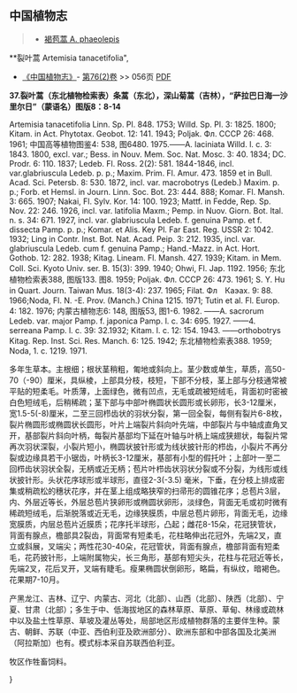
## 中国植物志

> * [褐苞蒿  A.  phaeolepis](Artemisia-phaeolepis-褐苞蒿.md)


**裂叶蒿 Artemisia tanacetifolia",



* [《中国植物志》](http://www.iplant.cn/frps)- [第76(2)卷](http://www.iplant.cn/frps/vol/76(2)) >> 056页 [PDF](http://www.iplant.cn/frps/pdf/76(2)/056a.PDF)


**37.裂叶蒿（东北植物检索表）条蒿（东北），深山菊蒿（吉林），“萨拉巴日海一沙里尔日”（蒙语名）图版8：8-14**

Artemisia tanacetifolia Linn. Sp. Pl. 848. 1753; Willd. Sp. Pl. 3: 1825. 1800; Kitam. in Act. Phytotax. Geobot. 12: 141. 1943; Poljak. Фл. СССР 26: 468. 1961; 中国高等植物图鉴4: 538, 图6480. 1975.——A. laciniata Willd. l. c. 3: 1843. 1800, excl. var.; Bess. in Nouv. Mem. Soc. Nat. Mosc. 3: 40. 1834; DC. Prodr. 6: 110. 1837; Ledeb. Fl. Ross. 2(2): 581. 1844-1846, incl. var.glabriuscula Ledeb. p. p.; Maxim. Prim. Fl. Amur. 473. 1859 et in Bull. Acad. Sci. Petersb. 8: 530. 1872, incl. var. macrobotrys (Ledeb.) Maxim. p. p.; Forb. et Hemsl. in Journ. Linn. Soc. Bot. 23: 444. 888; Komar. Fl. Mansh. 3: 665. 1907; Nakai, Fl. Sylv. Kor. 14: 100. 1923; Mattf. in Fedde, Rep. Sp. Nov. 22: 246. 1926, incl. var. latifolia Maxm.; Pemp. in Nuov. Giorn. Bot. Ital. n. s. 34: 671. 1927, incl. var. glabriuscula Ledeb. f. genuina Pamp. et f. dissecta Pamp. p. p.; Komar. et Alis. Key Pl. Far East. Reg. USSR 2: 1042. 1932; Ling in Contr. Inst. Bot. Nat. Acad. Peip. 3: 212. 1935, incl. var. glabriuscula Ledeb. cum f. genuina Pamp.; Hand.-Mazz. in Act. Hort. Gothob. 12: 282. 1938; Kitag. Lineam. Fl. Mansh. 427. 1939; Kitam. in Mem. Coll. Sci. Kyoto Univ. ser. B. 15(3): 399. 1940; Ohwi, Fl. Jap. 1192. 1956; 东北植物检索表388, 图版133. 图8. 1959; Poljak. Фл. СССР 26: 473. 1961; S. Y. Hu in Quart. Journ. Taiwan Mus. 18(3-4): 237. 1965; Filat. Фл　Каэах. 9: 88. 1966;Noda, Fl. N. -E. Prov. (Manch.) China 1215. 1971; Tutin et al. Fl. Europ. 4: 182. 1976; 内蒙古植物志6: 148, 图版53, 图1-6. 1982. ——A. sacrorum Ledeb. var. major Pamp. f. japonica Pamp. l. c. 34: 695. 1927. ——4. serreana Pamp. l. c. 39: 32.1932; Kitam. l. c. 12: 154. 1943. ——orthobotrys Kitag. Rep. Inst. Sci. Res. Manch. 6: 125. 1942; 东北植物检索表388. 1959; Noda, 1. c. 1219. 1971.

多年生草本。主根细；根状茎稍粗，匍地或斜向上。茎少数或单生，草质，高50-70（-90）厘米，具纵棱，上部具分枝，枝短，下部不分枝，茎上部与分枝通常被平贴的短柔毛。叶质薄，上面绿色，微有凹点，无毛或疏被短绒毛，背面初时密被白色短绒毛，后稍稀疏；茎下部与中部叶椭圆状长圆形或长卵形，长3-12厘米，宽1.5-5(-8)厘米，二至三回栉齿状的羽状分裂，第一回全裂，每侧有裂片6-8枚，裂片椭圆形或椭圆状长圆形，叶片上端裂片斜向叶先端，中部裂片与中轴成直角叉开，基部裂片斜向叶柄，每裂片基部均下延在叶轴与叶柄上端成狭翅状，每裂片常再次羽状深裂，小裂片短小，椭圆状披针形或为线状披针形的栉齿，小裂片不再分裂或边缘具若干小锯齿，叶柄长3-12厘米，基部有小型的假托叶；上部叶一至二回栉齿状羽状全裂，无柄或近无柄；苞片叶栉齿状羽状分裂或不分裂，为线形或线状披针形。头状花序球形或半球形，直径2-3(-3.5) 毫米，下垂，在分枝上排成密集或稍疏松的穗状花序，并在茎上组成略狭窄的扫帚形的圆锥花序；总苞片3层，内、外层近等长，外层总苞片狭卵形或椭圆状卵形，淡绿色，背面无毛或初时微有稀疏短绒毛，后渐脱落或近无毛，边缘狭膜质，中层总苞片卵形，背面无毛，边缘宽膜质，内层总苞片近膜质；花序托半球形，凸起；雌花8-15朵，花冠狭管状，背面有腺点，檐部具2裂齿，背面常有短柔毛，花柱略伸出花冠外，先端2叉，直立或斜展，叉端尖；两性花30-40朵，花冠管状，背面有腺点，檐部背面有短柔毛，花药披针形，上端附属物尖，长三角形，基部有短尖头，花柱与花冠近等长，先端2叉，花后叉开，叉端有睫毛。瘦果椭圆状倒卵形，略扁，有纵纹，暗褐色。花果期7-10月。

产黑龙江、吉林、辽宁、内蒙古、河北（北部）、山西（北部）、陕西（北部）、宁夏、甘肃（北部）；多生于中、低海拔地区的森林草原、草原、草甸、林缘或疏林中以及盐土性草原、草坡及灌丛等处，局部地区形成植物群落的主要伴生种。蒙古、朝鲜、苏联（中亚、西伯利亚及欧洲部分）、欧洲东部和中部各国及北美洲（阿拉斯加）也有。模式标本采自苏联西伯利亚。

牧区作牲畜饲料。



}